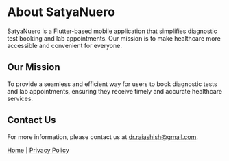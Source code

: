 # About SatyaNuero

SatyaNuero is a Flutter-based mobile application that simplifies diagnostic test booking and lab appointments. Our mission is to make healthcare more accessible and convenient for everyone.

## Our Mission

To provide a seamless and efficient way for users to book diagnostic tests and lab appointments, ensuring they receive timely and accurate healthcare services.

## Contact Us

For more information, please contact us at [dr.raiashish@gmail.com](mailto:dr.raiashish@gmail.com).

[Home](index.md) | [Privacy Policy](privacy_policy.md)